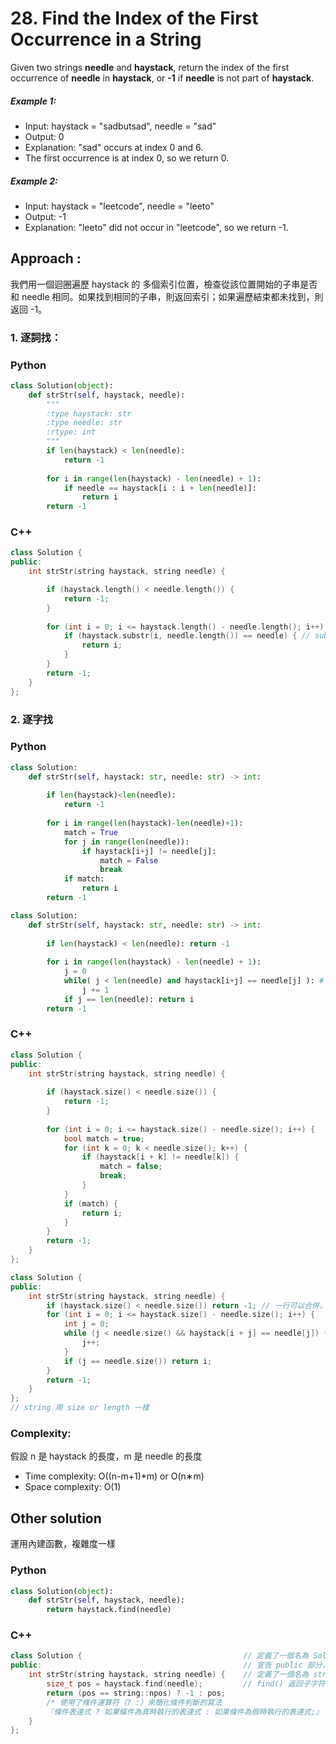 # 28. Find the Index of the First Occurrence in a String

Given two strings **needle** and **haystack**, return the index of the first occurrence of **needle** in **haystack**, or **-1** if **needle** is not part of **haystack**.

##### Example 1:
* Input: haystack = "sadbutsad", needle = "sad" 
* Output: 0 
* Explanation: "sad" occurs at index 0 and 6. 
* The first occurrence is at index 0, so we return 0.

##### Example 2:
* Input: haystack = "leetcode", needle = "leeto"
* Output: -1
* Explanation: "leeto" did not occur in "leetcode", so we return -1.

## Approach :
我們用一個迴圈遍歷 haystack 的 多個索引位置，檢查從該位置開始的子串是否和 needle 相同。如果找到相同的子串，則返回索引；如果遍歷結束都未找到，則返回 -1。

### 1. 逐詞找：
### Python
``` python
class Solution(object):
    def strStr(self, haystack, needle): 
        """
        :type haystack: str
        :type needle: str
        :rtype: int
        """
        if len(haystack) < len(needle):         
            return -1
        
        for i in range(len(haystack) - len(needle) + 1):
            if needle == haystack[i : i + len(needle)]:
                return i      
        return -1  
```
### C++

``` c++
class Solution {
public:
    int strStr(string haystack, string needle) {

        if (haystack.length() < needle.length()) {
            return -1;
        }
        
        for (int i = 0; i <= haystack.length() - needle.length(); i++) {
            if (haystack.substr(i, needle.length()) == needle) { // substr(起始位置, 長度)
                return i;
            }
        }
        return -1;
    }
};
```

### 2. 逐字找
### Python
```python
class Solution:
    def strStr(self, haystack: str, needle: str) -> int:
        
        if len(haystack)<len(needle):
            return -1
        
        for i in range(len(haystack)-len(needle)+1):
            match = True
            for j in range(len(needle)):
                if haystack[i+j] != needle[j]:
                    match = False
                    break
            if match:
                return i
        return -1
```
```python
class Solution:
    def strStr(self, haystack: str, needle: str) -> int:
        
        if len(haystack) < len(needle): return -1
        
        for i in range(len(haystack) - len(needle) + 1):
            j = 0
            while( j < len(needle) and haystack[i+j] == needle[j] ): # 代替for跟if
                j += 1
            if j == len(needle): return i
        return -1
```
### C++
```C++
class Solution {
public:
    int strStr(string haystack, string needle) {
        
        if (haystack.size() < needle.size()) {
            return -1;
        }
        
        for (int i = 0; i <= haystack.size() - needle.size(); i++) {
            bool match = true;
            for (int k = 0; k < needle.size(); k++) {
                if (haystack[i + k] != needle[k]) {
                    match = false;
                    break;
                }
            }
            if (match) {
                return i;
            }
        }
        return -1;
    }
};
```
```C++
class Solution {
public:
    int strStr(string haystack, string needle) {
        if (haystack.size() < needle.size()) return -1; // 一行可以合併，多行要括號不然只會執行第一行
        for (int i = 0; i <= haystack.size() - needle.size(); i++) {
            int j = 0;
            while (j < needle.size() && haystack[i + j] == needle[j]) {
                j++;
            }
            if (j == needle.size()) return i;
        }
        return -1;
    }
};
// string 用 size or length 一樣
```
### Complexity:
假設 n 是 haystack 的長度，m 是 needle 的長度
* Time complexity: O((n-m+1)*m) or O(n∗m)
* Space complexity: O(1)

## Other solution
運用內建函數，複雜度一樣

### Python
```python
class Solution(object):
    def strStr(self, haystack, needle):
        return haystack.find(needle)
```

### C++
```c++
class Solution {                                    // 定義了一個名為 Solution 的類
public:                                             // 宣告 public 部分，接下來的所有方法對外部是可見的
    int strStr(string haystack, string needle) {    // 定義了一個名為 strStr 的公共方法，這個方法接收兩個字符串參數：haystack 和 needle
        size_t pos = haystack.find(needle);         // find() 返回子字符串第一次出現的索引，未找到則返回 std::string::npos（一個代表「未找到」的特殊常數，通常是最大的 size_t 整數）。
        return (pos == string::npos) ? -1 : pos;
        /* 使用了條件運算符（? :）來簡化條件判斷的寫法
        『條件表達式 ? 如果條件為真時執行的表達式 : 如果條件為假時執行的表達式;』 */
    }
};

```
